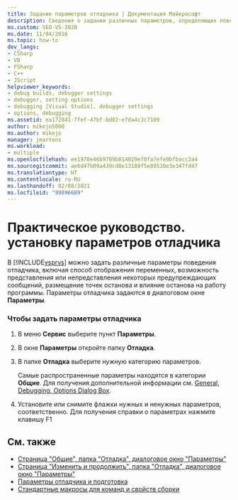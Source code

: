 ```yaml
---
title: Задание параметров отладчика | Документация Майкрософт
description: Сведения о задании различных параметров, определяющих поведение отладчика в Visual Studio, в том числе способы отображения переменных, отображаемые предупреждения и настройки точек останова.
ms.custom: SEO-VS-2020
ms.date: 11/04/2016
ms.topic: how-to
dev_langs:
- CSharp
- VB
- FSharp
- C++
- JScript
helpviewer_keywords:
- debug builds, debugger settings
- debugger, setting options
- debugging [Visual Studio], debugger settings
- options, debugging
ms.assetid: ea172841-7fef-47bf-bd02-e7da4c3c7109
author: mikejo5000
ms.author: mikejo
manager: jmartens
ms.workload:
- multiple
ms.openlocfilehash: ee1970e46b9789b814029ef0fa7efe9bfbacc3a4
ms.sourcegitcommit: ae6d47b09a439cd0e13180f5e89510e3e347fd47
ms.translationtype: HT
ms.contentlocale: ru-RU
ms.lasthandoff: 02/08/2021
ms.locfileid: "99896689"
---
```

# <a name="how-to-specify-debugger-settings"></a>Практическое руководство. установку параметров отладчика
В [!INCLUDE[vsprvs](../code-quality/includes/vsprvs_md.md)] можно задать различные параметры поведения отладчика, включая способ отображения переменных, возможность представления или непредставления некоторых предупреждающих сообщений, размещение точек останова и влияние останова на работу программы. Параметры отладчика задаются в диалоговом окне **Параметры**.

### <a name="to-set-debugger-options"></a>Чтобы задать параметры отладчика

1. В меню **Сервис** выберите пункт **Параметры**.

2. В окне **Параметры** откройте папку **Отладка**.

3. В папке **Отладка** выберите нужную категорию параметров.

     Самые распространенные параметры находятся в категории **Общие**. Для получения дополнительной информации см. [General, Debugging, Options Dialog Box](../debugger/general-debugging-options-dialog-box.md).

4. Установите или снимите флажки нужных и ненужных параметров, соответственно. Для получения справки о параметрах нажмите клавишу F1

## <a name="see-also"></a>См. также
- [Страница "Общие", папка "Отладка", диалоговое окно "Параметры"](../debugger/general-debugging-options-dialog-box.md)
- [Страница "Изменить и продолжить", папка "Отладка", диалоговое окно "Параметры"](./edit-and-continue.md)
- [Параметры отладчика и подготовка](../debugger/debugger-settings-and-preparation.md)
- [Стандартные макросы для команд и свойств сборки](/cpp/build/reference/common-macros-for-build-commands-and-properties)